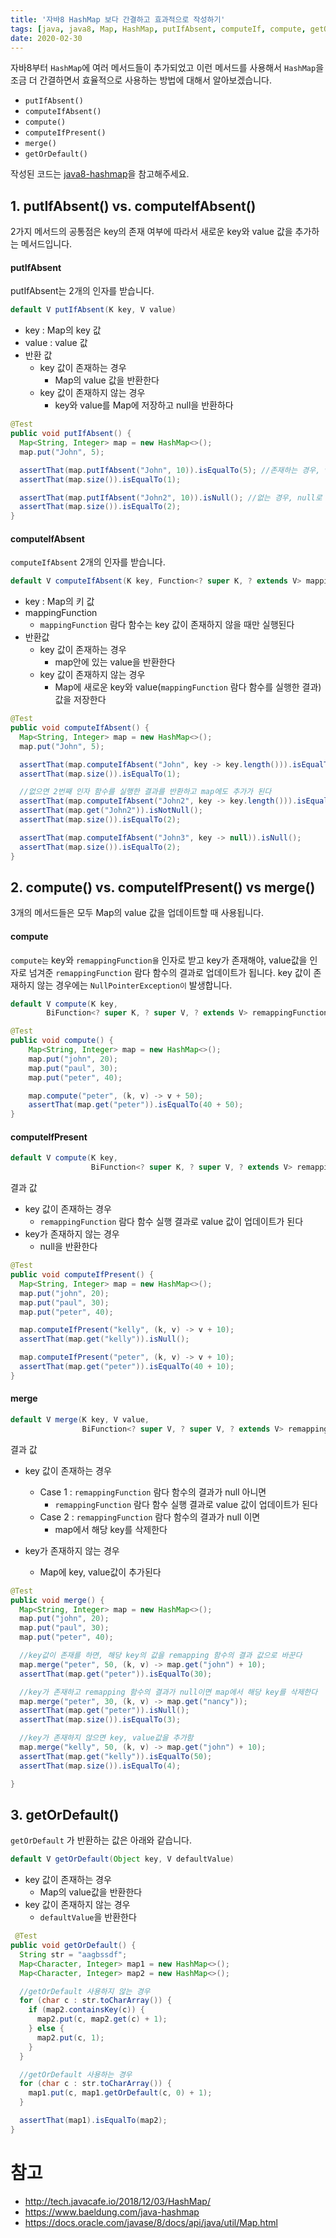 ```yaml
---
title: '자바8 HashMap 보다 간결하고 효과적으로 작성하기'
tags: [java, java8, Map, HashMap, putIfAbsent, computeIf, compute, getOrDefault, 자바, 자바8, 맵]
date: 2020-02-30
---
```


자바8부터 `HashMap`에 여러 메서드들이 추가되었고 이런 메서드를 사용해서 `HashMap`을 조금 더 간결하면서 효율적으로 사용하는 방법에 대해서 알아보겠습니다.

- `putIfAbsent()`
- `computeIfAbsent()`
- `compute()`
- `computeIfPresent()`
- `merge()`
- `getOrDefault()`

작성된 코드는 [java8-hashmap](https://github.com/kenshin579/tutorials-java/tree/master/java8-hashmap)을 참고해주세요. 

## 1. putIfAbsent() vs. computeIfAbsent()

2가지 메서드의 공통점은 key의 존재 여부에 따라서 새로운 key와 value 값을 추가하는 메서드입니다. 

#### putIfAbsent

putIfAbsent는 2개의 인자를 받습니다. 

```java
default V putIfAbsent(K key, V value) 
```

- key : Map의 key 값
- value :  value 값
- 반환 값
  - key 값이 존재하는 경우
    - Map의 value 값을 반환한다
  - key 값이 존재하지 않는 경우
    - key와 value를 Map에 저장하고 null을 반환하다


```java
@Test
public void putIfAbsent() {
  Map<String, Integer> map = new HashMap<>();
  map.put("John", 5);

  assertThat(map.putIfAbsent("John", 10)).isEqualTo(5); //존재하는 경우, value값을 반환한다
  assertThat(map.size()).isEqualTo(1);

  assertThat(map.putIfAbsent("John2", 10)).isNull(); //없는 경우, null로 반환하고 map에 저장함
  assertThat(map.size()).isEqualTo(2);
}
```

#### computeIfAbsent

`computeIfAbsent` 2개의 인자를 받습니다. 

```java
default V computeIfAbsent(K key, Function<? super K, ? extends V> mappingFunction)
```
- key : Map의 키 값
- mappingFunction
  - `mappingFunction` 람다 함수는 key 값이 존재하지 않을 때만 실행된다
- 반환값 
  - key 값이 존재하는 경우
    - map안에 있는 value을 반환한다
  - key 값이 존재하지 않는 경우
    - Map에 새로운 key와 value(`mappingFunction` 람다 함수를 실행한 결과) 값을 저장한다


```java
@Test
public void computeIfAbsent() {
  Map<String, Integer> map = new HashMap<>();
  map.put("John", 5);

  assertThat(map.computeIfAbsent("John", key -> key.length())).isEqualTo(5); //존재하면 value값을 반환함
  assertThat(map.size()).isEqualTo(1);

  //없으면 2번째 인자 함수를 실행한 결과를 반환하고 map에도 추가가 된다
  assertThat(map.computeIfAbsent("John2", key -> key.length())).isEqualTo("John2".length());
  assertThat(map.get("John2")).isNotNull();
  assertThat(map.size()).isEqualTo(2);

  assertThat(map.computeIfAbsent("John3", key -> null)).isNull();
  assertThat(map.size()).isEqualTo(2);
}

```


## 2. compute() vs. computeIfPresent() vs merge()

3개의 메서드들은 모두 Map의 value 값을 업데이트할 때 사용됩니다. 

#### compute

`compute는` key와 `remappingFunction을` 인자로 받고 key가 존재해야, value값을 인자로 넘겨준 `remappingFunction` 람다 함수의 결과로 업데이트가 됩니다. key 값이 존재하지 않는 경우에는 `NullPointerException이` 발생합니다. 

```java
default V compute(K key,
        BiFunction<? super K, ? super V, ? extends V> remappingFunction)
```


```java
@Test
public void compute() {
    Map<String, Integer> map = new HashMap<>();
    map.put("john", 20);
    map.put("paul", 30);
    map.put("peter", 40);

    map.compute("peter", (k, v) -> v + 50);
    assertThat(map.get("peter")).isEqualTo(40 + 50);
}
```

#### computeIfPresent

```java
default V compute(K key,
                  BiFunction<? super K, ? super V, ? extends V> remappingFunction)
```

결과 값

- key 값이 존재하는 경우
  - `remappingFunction` 람다 함수 실행 결과로 value 값이 업데이트가 된다
- key가 존재하지 않는 경우
  - null을 반환한다

```java
@Test
public void computeIfPresent() {
  Map<String, Integer> map = new HashMap<>();
  map.put("john", 20);
  map.put("paul", 30);
  map.put("peter", 40);

  map.computeIfPresent("kelly", (k, v) -> v + 10);
  assertThat(map.get("kelly")).isNull();

  map.computeIfPresent("peter", (k, v) -> v + 10);
  assertThat(map.get("peter")).isEqualTo(40 + 10);
}
```

#### merge


```java
default V merge(K key, V value,
                BiFunction<? super V, ? super V, ? extends V> remappingFunction)
```

결과 값

- key 값이 존재하는 경우

  - Case 1 : `remappingFunction` 람다 함수의 결과가 null 아니면
    - `remappingFunction` 람다 함수 실행 결과로 value 값이 업데이트가 된다
  - Case 2 : `remappingFunction` 람다 함수의 결과가 null 이면
    - map에서 해당 key를 삭제한다

- key가 존재하지 않는 경우

  - Map에 key, value값이 추가된다



```java
@Test
public void merge() {
  Map<String, Integer> map = new HashMap<>();
  map.put("john", 20);
  map.put("paul", 30);
  map.put("peter", 40);

  //key값이 존재를 하면, 해당 key의 값을 remapping 함수의 결과 값으로 바꾼다
  map.merge("peter", 50, (k, v) -> map.get("john") + 10);
  assertThat(map.get("peter")).isEqualTo(30);

  //key가 존재하고 remapping 함수의 결과가 null이면 map에서 해당 key를 삭제한다
  map.merge("peter", 30, (k, v) -> map.get("nancy"));
  assertThat(map.get("peter")).isNull();
  assertThat(map.size()).isEqualTo(3);

  //key가 존재하지 않으면 key, value값을 추가함
  map.merge("kelly", 50, (k, v) -> map.get("john") + 10);
  assertThat(map.get("kelly")).isEqualTo(50);
  assertThat(map.size()).isEqualTo(4);

}
```

## 3. getOrDefault()

`getOrDefault` 가 반환하는 값은 아래와 같습니다. 

```java
default V getOrDefault(Object key, V defaultValue)
```

- key 값이 존재하는 경우
  - Map의 value값을 반환한다
- key 값이 존재하지 않는 경우
  - `defaultValue`을 반환한다

```java
 @Test
public void getOrDefault() {
  String str = "aagbssdf";
  Map<Character, Integer> map1 = new HashMap<>();
  Map<Character, Integer> map2 = new HashMap<>();

  //getOrDefault 사용하지 않는 경우
  for (char c : str.toCharArray()) {
    if (map2.containsKey(c)) {
      map2.put(c, map2.get(c) + 1);
    } else {
      map2.put(c, 1);
    }
  }

  //getOrDefault 사용하는 경우
  for (char c : str.toCharArray()) {
    map1.put(c, map1.getOrDefault(c, 0) + 1);
  }

  assertThat(map1).isEqualTo(map2);
}
```

# 참고

* http://tech.javacafe.io/2018/12/03/HashMap/
* https://www.baeldung.com/java-hashmap
* https://docs.oracle.com/javase/8/docs/api/java/util/Map.html
